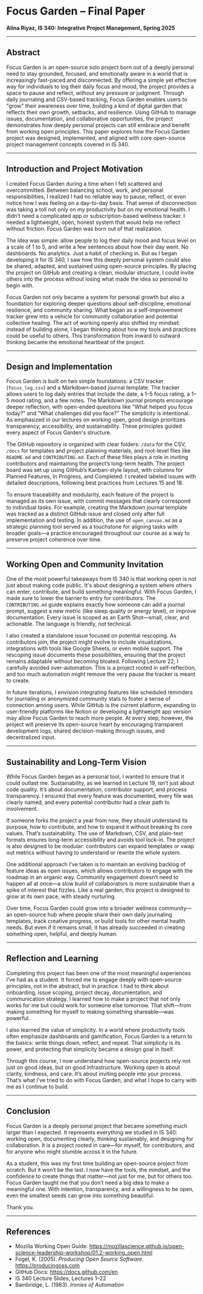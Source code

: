# Focus Garden – Final Paper  
**Alina Riyaz, IS 340: Integrative Project Management, Spring 2025**

---

## Abstract  
Focus Garden is an open-source solo project born out of a deeply personal need to stay grounded, focused, and emotionally aware in a world that is increasingly fast-paced and disconnected. By offering a simple yet effective way for individuals to log their daily focus and mood, the project provides a space to pause and reflect, without any pressure or judgment. Through daily journaling and CSV-based tracking, Focus Garden enables users to "grow" their awareness over time, building a kind of digital garden that reflects their own growth, setbacks, and resilience. Using GitHub to manage issues, documentation, and collaborative opportunities, the project demonstrates how deeply personal projects can still embrace and benefit from working open principles. This paper explores how the Focus Garden project was designed, implemented, and aligned with core open-source project management concepts covered in IS 340.

---

## Introduction and Project Motivation  
I created Focus Garden during a time when I felt scattered and overcommitted. Between balancing school, work, and personal responsibilities, I realized I had no reliable way to pause, reflect, or even notice how I was feeling on a day-to-day basis. That sense of disconnection was taking a toll not only on my productivity but on my emotional health. I didn’t need a complicated app or subscription-based wellness tracker. I needed a lightweight, open, honest system that would help me reflect without friction. Focus Garden was born out of that realization.

The idea was simple: allow people to log their daily mood and focus level on a scale of 1 to 5, and write a few sentences about how their day went. No dashboards. No analytics. Just a habit of checking in. But as I began developing it for IS 340, I saw how this deeply personal system could also be shared, adapted, and sustained using open-source principles. By placing the project on GitHub and creating a clean, modular structure, I could invite others into the process without losing what made the idea so personal to begin with.

Focus Garden not only became a system for personal growth but also a foundation for exploring deeper questions about self-discipline, emotional resilience, and community sharing. What began as a self-improvement tracker grew into a vehicle for community collaboration and potential collective healing. The act of working openly also shifted my mindset: instead of building alone, I began thinking about how my tools and practices could be useful to others. This transformation from inward to outward thinking became the emotional heartbeat of the project.

---

## Design and Implementation  
Focus Garden is built on two simple foundations: a CSV tracker (`focus_log.csv`) and a Markdown-based journal template. The tracker allows users to log daily entries that include the date, a 1–5 focus rating, a 1–5 mood rating, and a few notes. The Markdown journal prompts encourage deeper reflection, with open-ended questions like "What helped you focus today?" and "What challenges did you face?" The simplicity is intentional. As emphasized in our lectures on working open, good design prioritizes transparency, accessibility, and sustainability. These principles guided every aspect of Focus Garden's structure.

The GitHub repository is organized with clear folders: `/data` for the CSV, `/docs` for templates and project planning materials, and root-level files like `README.md` and `CONTRIBUTING.md`. Each of these files plays a role in inviting contributors and maintaining the project’s long-term health. The project board was set up using GitHub’s Kanban-style layout, with columns for Planned Features, In Progress, and Completed. I created labeled issues with detailed descriptions, following best practices from Lectures 15 and 18.

To ensure traceability and modularity, each feature of the project is managed as its own issue, with commit messages that clearly correspond to individual tasks. For example, creating the Markdown journal template was tracked as a distinct GitHub issue and closed only after full implementation and testing. In addition, the use of `open_canvas.md` as a strategic planning tool served as a touchstone for aligning tasks with broader goals—a practice encouraged throughout our course as a way to preserve project coherence over time.

---

## Working Open and Community Invitation  
One of the most powerful takeaways from IS 340 is that working open is not just about making code public. It's about designing a system where others can enter, contribute, and build something meaningful. With Focus Garden, I made sure to lower the barrier to entry for contributors. The `CONTRIBUTING.md` guide explains exactly how someone can add a journal prompt, suggest a new metric (like sleep quality or energy level), or improve documentation. Every issue is scoped as an Earth Shot—small, clear, and actionable. The language is friendly, not technical.

I also created a standalone issue focused on potential rescoping. As contributors join, the project might evolve to include visualizations, integrations with tools like Google Sheets, or even mobile support. The rescoping issue documents these possibilities, ensuring that the project remains adaptable without becoming bloated. Following Lecture 22, I carefully avoided over-automation. This is a project rooted in self-reflection, and too much automation might remove the very pause the tracker is meant to create.

In future iterations, I envision integrating features like scheduled reminders for journaling or anonymized community stats to foster a sense of connection among users. While GitHub is the current platform, expanding to user-friendly platforms like Notion or developing a lightweight app version may allow Focus Garden to reach more people. At every step, however, the project will preserve its open-source heart by encouraging transparent development logs, shared decision-making through issues, and decentralized input.

---

## Sustainability and Long-Term Vision  
While Focus Garden began as a personal tool, I wanted to ensure that it could outlast me. Sustainability, as we learned in Lecture 19, isn’t just about code quality. It’s about documentation, contributor support, and process transparency. I ensured that every feature was documented, every file was clearly named, and every potential contributor had a clear path to involvement.

If someone forks the project a year from now, they should understand its purpose, how to contribute, and how to expand it without breaking its core values. That’s sustainability. The use of Markdown, CSV, and plain-text formats ensures long-term accessibility and avoids tool lock-in. The project is also designed to be modular: contributors can expand templates or swap out metrics without having to understand or rewrite the whole system.

One additional approach I’ve taken is to maintain an evolving backlog of feature ideas as open issues, which allows contributors to engage with the roadmap in an organic way. Community engagement doesn’t need to happen all at once—a slow build of collaborators is more sustainable than a spike of interest that fizzles. Like a real garden, this project is designed to grow at its own pace, with steady nurturing.

Over time, Focus Garden could grow into a broader wellness community—an open-source hub where people share their own daily journaling templates, track creative progress, or build tools for other mental health needs. But even if it remains small, it has already succeeded in creating something open, helpful, and deeply human.

---

## Reflection and Learning  
Completing this project has been one of the most meaningful experiences I’ve had as a student. It forced me to engage deeply with open-source principles, not in the abstract, but in practice. I had to think about onboarding, issue scoping, project decay, documentation, and communication strategy. I learned how to make a project that not only works for me but could work for someone else tomorrow. That shift—from making something for myself to making something shareable—was powerful.

I also learned the value of simplicity. In a world where productivity tools often emphasize dashboards and gamification, Focus Garden is a return to the basics: write things down, reflect, and repeat. That simplicity is its power, and protecting that simplicity became a design goal in itself.

Through this course, I now understand how open-source projects rely not just on good ideas, but on good infrastructure. Working open is about clarity, kindness, and care. It’s about inviting people into your process. That’s what I’ve tried to do with Focus Garden, and what I hope to carry with me as I continue to build.

---

## Conclusion  
Focus Garden is a deeply personal project that became something much larger than I expected. It represents everything we studied in IS 340: working open, documenting clearly, thinking sustainably, and designing for collaboration. It is a project rooted in care—for myself, for contributors, and for anyone who might stumble across it in the future.

As a student, this was my first time building an open-source project from scratch. But it won’t be the last. I now have the tools, the mindset, and the confidence to create things that matter—not just for me, but for others too. Focus Garden taught me that you don’t need a big idea to make a meaningful one. With intention, transparency, and a willingness to be open, even the smallest seeds can grow into something beautiful.

Thank you.

---

## References  
- Mozilla Working Open Guide: https://mozillascience.github.io/open-science-leadership-workshop/01.2-working_open.html  
- Fogel, K. (2005). *Producing Open Source Software*. https://producingoss.com  
- GitHub Docs: https://docs.github.com/en  
- IS 340 Lecture Slides, Lectures 1–22  
- Bainbridge, L. (1983). *Ironies of Automation*
